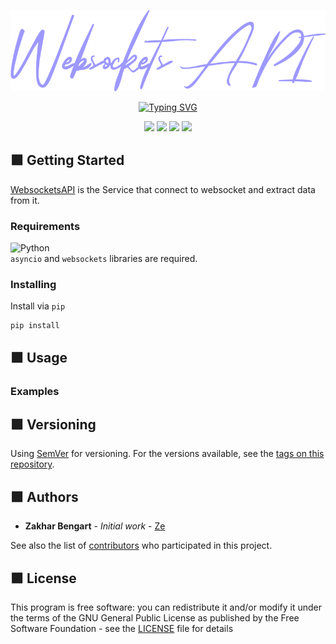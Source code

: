 <p align="center">
  <img src="img/logo.png" alt=" The Queenthine Font" />
</p>

<p align="center">

  <a href="https://git.io/typing-svg">
    <img src="https://readme-typing-svg.herokuapp.com?font=Fira+Code&weight=600&pause=1000&color=9D98FF&width=435&center=true&size=30&lines=Connect+to+websocket;Extract+data" alt="Typing SVG" />
  </a>

</p>

<p align="center">
  <img src="https://img.shields.io/badge/version-1.0-blue" height="20"/>
  <img src="https://img.shields.io/badge/python-3.11-blue" height="20"/>
  <img src="https://img.shields.io/badge/asyncio-3.11-blue" height="20"/>
  <img src="https://img.shields.io/badge/websockets-10.4-blue" height="20"/>
</p>

## :purple_square: Getting Started

[WebsocketsAPI](https://github.com/zakharb/websocketsapi) is the Service that connect to websocket and extract data from it.  

### Requirements

![Python](https://img.shields.io/badge/python-3670A0?style=for-the-badge&logo=python&logoColor=ffdd54)  
`asyncio` and `websockets` libraries are required.

### Installing

Install via `pip`
```
pip install 
```

## :purple_square: Usage

### Examples

## :purple_square: Versioning

Using [SemVer](http://semver.org/) for versioning. For the versions available, see the [tags on this repository](https://github.com/zakharb/syslogen/tags). 

## :purple_square: Authors

* **Zakhar Bengart** - *Initial work* - [Ze](https://github.com/zakharb)

See also the list of [contributors](https://github.com/zakharb/syslogen/contributors) who participated in this project.

## :purple_square: License

This program is free software: you can redistribute it and/or modify it under the terms of the GNU General Public License as published by the Free Software Foundation - see the [LICENSE](LICENSE) file for details

